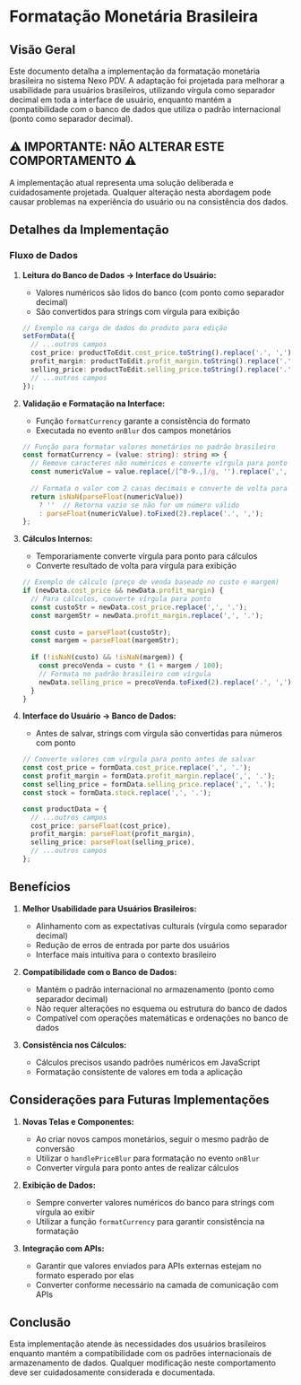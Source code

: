 # Formatação Monetária Brasileira

## Visão Geral

Este documento detalha a implementação da formatação monetária brasileira no sistema Nexo PDV. A adaptação foi projetada para melhorar a usabilidade para usuários brasileiros, utilizando vírgula como separador decimal em toda a interface de usuário, enquanto mantém a compatibilidade com o banco de dados que utiliza o padrão internacional (ponto como separador decimal).

## ⚠️ IMPORTANTE: NÃO ALTERAR ESTE COMPORTAMENTO ⚠️

A implementação atual representa uma solução deliberada e cuidadosamente projetada. Qualquer alteração nesta abordagem pode causar problemas na experiência do usuário ou na consistência dos dados.

## Detalhes da Implementação

### Fluxo de Dados

1. **Leitura do Banco de Dados → Interface do Usuário:**
   - Valores numéricos são lidos do banco (com ponto como separador decimal)
   - São convertidos para strings com vírgula para exibição
   ```typescript
   // Exemplo na carga de dados do produto para edição
   setFormData({
     // ...outros campos
     cost_price: productToEdit.cost_price.toString().replace('.', ','),
     profit_margin: productToEdit.profit_margin.toString().replace('.', ','),
     selling_price: productToEdit.selling_price.toString().replace('.', ','),
     // ...outros campos
   });
   ```

2. **Validação e Formatação na Interface:**
   - Função `formatCurrency` garante a consistência do formato
   - Executada no evento `onBlur` dos campos monetários
   ```typescript
   // Função para formatar valores monetários no padrão brasileiro
   const formatCurrency = (value: string): string => {
     // Remove caracteres não numéricos e converte vírgula para ponto para cálculos internos
     const numericValue = value.replace(/[^0-9.,]/g, '').replace(',', '.');
     
     // Formata o valor com 2 casas decimais e converte de volta para o formato brasileiro
     return isNaN(parseFloat(numericValue)) 
       ? ''  // Retorna vazio se não for um número válido
       : parseFloat(numericValue).toFixed(2).replace('.', ',');
   };
   ```

3. **Cálculos Internos:**
   - Temporariamente converte vírgula para ponto para cálculos
   - Converte resultado de volta para vírgula para exibição
   ```typescript
   // Exemplo de cálculo (preço de venda baseado no custo e margem)
   if (newData.cost_price && newData.profit_margin) {
     // Para cálculos, converte vírgula para ponto
     const custoStr = newData.cost_price.replace(',', '.');
     const margemStr = newData.profit_margin.replace(',', '.');
     
     const custo = parseFloat(custoStr);
     const margem = parseFloat(margemStr);
     
     if (!isNaN(custo) && !isNaN(margem)) {
       const precoVenda = custo * (1 + margem / 100);
       // Formata no padrão brasileiro com vírgula
       newData.selling_price = precoVenda.toFixed(2).replace('.', ',');
     }
   }
   ```

4. **Interface do Usuário → Banco de Dados:**
   - Antes de salvar, strings com vírgula são convertidas para números com ponto
   ```typescript
   // Converte valores com vírgula para ponto antes de salvar
   const cost_price = formData.cost_price.replace(',', '.');
   const profit_margin = formData.profit_margin.replace(',', '.');
   const selling_price = formData.selling_price.replace(',', '.');
   const stock = formData.stock.replace(',', '.');
   
   const productData = {
     // ...outros campos
     cost_price: parseFloat(cost_price),
     profit_margin: parseFloat(profit_margin),
     selling_price: parseFloat(selling_price),
     // ...outros campos
   };
   ```

## Benefícios

1. **Melhor Usabilidade para Usuários Brasileiros:**
   - Alinhamento com as expectativas culturais (vírgula como separador decimal)
   - Redução de erros de entrada por parte dos usuários
   - Interface mais intuitiva para o contexto brasileiro

2. **Compatibilidade com o Banco de Dados:**
   - Mantém o padrão internacional no armazenamento (ponto como separador decimal)
   - Não requer alterações no esquema ou estrutura do banco de dados
   - Compatível com operações matemáticas e ordenações no banco de dados

3. **Consistência nos Cálculos:**
   - Cálculos precisos usando padrões numéricos em JavaScript
   - Formatação consistente de valores em toda a aplicação

## Considerações para Futuras Implementações

1. **Novas Telas e Componentes:**
   - Ao criar novos campos monetários, seguir o mesmo padrão de conversão
   - Utilizar o `handlePriceBlur` para formatação no evento `onBlur`
   - Converter vírgula para ponto antes de realizar cálculos

2. **Exibição de Dados:**
   - Sempre converter valores numéricos do banco para strings com vírgula ao exibir
   - Utilizar a função `formatCurrency` para garantir consistência na formatação

3. **Integração com APIs:**
   - Garantir que valores enviados para APIs externas estejam no formato esperado por elas
   - Converter conforme necessário na camada de comunicação com APIs

## Conclusão

Esta implementação atende às necessidades dos usuários brasileiros enquanto mantém a compatibilidade com os padrões internacionais de armazenamento de dados. Qualquer modificação neste comportamento deve ser cuidadosamente considerada e documentada.
